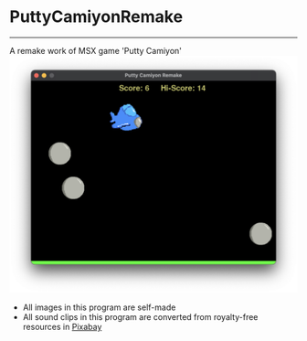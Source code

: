 # PuttyCamiyonRemake
---
A remake work of MSX game 'Putty Camiyon'
![Screenshot](./screenshot2.png)

* All images in this program are self-made
* All sound clips in this program are converted from royalty-free resources in [Pixabay](https://pixabay.com/)
  
